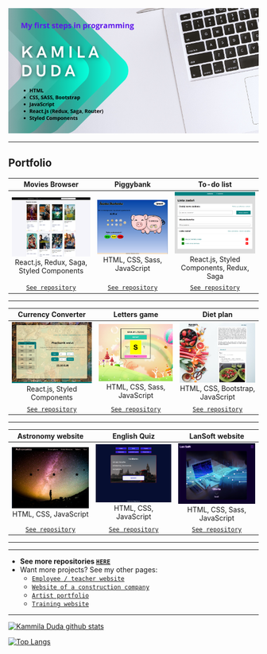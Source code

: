 
<img src="https://github.com/kamila-duda/kamila-duda/blob/master/KamilaDuda.png?raw=true" alt="banner that says Kamila Duda">

---
## Portfolio

Movies Browser | Piggybank |  To-do list
:-------------------------:|:-------------------------:|:-------------------------:
<a href="https://kamila-duda.github.io/movies-browser/" target="_blank">![Movies browser](https://github.com/kamila-duda/kamila-duda/blob/master/movies.PNG?raw=true)</a>React.js, Redux, Saga, Styled Components  | <a href="https://kamila-duda.github.io/coins/" target="_blank">![Piggybank](https://github.com/kamila-duda/kamila-duda/blob/master/money.PNG?raw=true)</a>HTML, CSS, Sass, JavaScript  |<a href="https://kamila-duda.github.io/todo-list-react-redux/" target="_blank">![todo-list](https://github.com/kamila-duda/kamila-duda/blob/master/todo.PNG?raw=true)</a>React.js, Styled Components, Redux, Saga  
| <a href="https://github.com/kamila-duda/movies-browser" target="_blank">`See repository`</a> | <a href="https://github.com/kamila-duda/coins" target="_blank">`See repository`</a> | <a href="https://github.com/kamila-duda/todo-list-react-redux" target="_blank">`See repository`</a>
---
Currency Converter | Letters game |  Diet plan
:-------------------------:|:-------------------------:|:-------------------------:
<a href="https://kamila-duda.github.io/currency-converter-react/" target="_blank">![Currency converter](https://github.com/kamila-duda/kamila-duda/blob/master/cantor.PNG?raw=true)</a>React.js, Styled Components  | <a href="https://kamila-duda.github.io/letters_game/" target="_blank">![Letterts game](https://github.com/kamila-duda/kamila-duda/blob/master/letterts.PNG?raw=true)</a>HTML, CSS, Sass, JavaScript |<a href="https://kamila-duda.github.io/dieta/" target="_blank">![Diet plan](https://github.com/kamila-duda/kamila-duda/blob/master/diet.PNG?raw=true)</a>HTML, CSS, Bootstrap, JavaScript  
| <a href="https://github.com/kamila-duda/currency-converter-react" target="_blank">`See repository`</a> | <a href="https://github.com/kamila-duda/letters_game" target="_blank">`See repository`</a> | <a href="https://github.com/kamila-duda/dieta" target="_blank">`See repository`</a>
---
Astronomy website | English Quiz | LanSoft website
:-------------------------:|:-------------------------:|:-------------------------:
<a href="https://kamila-duda.github.io/astronomia/" target="_blank">![Astronomy website](https://github.com/kamila-duda/kamila-duda/blob/master/astronomy.PNG?raw=true)</a>HTML, CSS, JavaScript  |  <a href="https://kamila-duda.github.io/angielski_quiz/" target="_blank">![English quiz](https://github.com/kamila-duda/kamila-duda/blob/master/ang.PNG?raw=true)</a>HTML, CSS, JavaScript  |<a href="https://kamila-duda.github.io/lansoft/" target="_blank">![Lansoft website](https://github.com/kamila-duda/kamila-duda/blob/master/lansoft.PNG?raw=true)</a>HTML, CSS, Sass, JavaScript
| <a href="https://github.com/kamila-duda/currency-converter-react" target="_blank">`See repository`</a> | <a href="https://github.com/kamila-duda/angielski_quiz" target="_blank">`See repository`</a> | <a href="https://github.com/kamila-duda/lansoft" target="_blank">`See repository`</a>

---
---

-  **See more repositories <a href="https://github.com/kamila-duda?tab=repositories" target="_blank">`HERE`</a>** 
- Want more projects? See my other pages:
    - <a href="http://www.iisi.pcz.pl/~pduda/index.php" target="_blank">`Employee / teacher website`</a> 
    - <a href="http://budowlana.atwebpages.com/" target="_blank">`Website of a construction company`</a> 
    - <a href="http://mariusznawrot.myartsonline.com/" target="_blank">`Artist portfolio`</a> 
    - <a href="https://codepen.io/Kamila_Duda/full/XWmXOoa" target="_blank">`Training website`</a> 

---
[![Kammila Duda github stats](https://github-readme-stats.vercel.app/api?username=kamila-duda)](https://github.com/kamila-duda/github-readme-stats)

[![Top Langs](https://github-readme-stats.vercel.app/api/top-langs/?username=kamila-duda&langs_count=8)](https://github.com/kamila-duda/github-readme-stats)
